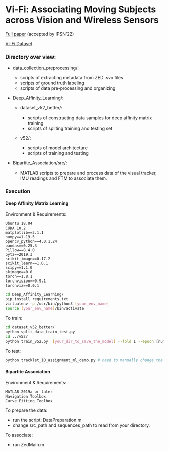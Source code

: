 # Vi-Fi: Associating Moving Subjects across Vision and Wireless Sensors
[Full paper](https://winlab.rutgers.edu/~hansiiii/papers/ViFi_Paper___IPSN_2022__Camera_Ready_.pdf) (accepted by IPSN'22)

[Vi-Fi Dataset](https://sites.google.com/winlab.rutgers.edu/vi-fidataset/home)

### Directory over view:
* data_collection_preprocessing/:
  * scripts of extracting metadata from ZED .svo files
  * scripts of ground truth labeling
  * scripts of data pre-processing and organizing


* Deep_Affinity_Learning/:
  * dataset_v52_better/:
    * scripts of constructing data samples for deep affinity matrix training
    * scripts of spliting training and testing set

  * v52/:
    * scripts of model architecture
    * scripts of training and testing

* Bipartite_Association/src/:
  * MATLAB scripts to prepare and process data of the visual tracker, IMU readings and FTM to associate them.


### Execution
  #### Deep Affinity Matrix Learning
  Environment & Requirements:
  ```
  Ubuntu 18.04
  CUDA 10.2
  matplotlib==3.1.1
  numpy==1.19.5
  opencv_python==4.0.1.24
  pandas==0.25.3
  Pillow==8.4.0
  pytz==2019.3
  scikit_image==0.17.2
  scikit_learn==1.0.1
  scipy==1.1.0
  skimage==0.0
  torch==1.8.1
  torchvision==0.9.1
  torchviz==0.0.1
  ```
  
  ```bash
  cd Deep_Affinity_Learning/
  pip install requirements.txt
  virtualenv -p /usr/bin/python3 [your_env_name]
  source [your_env_name]/bin/activate
  ```
  
  To train:
  ```bash
  cd dataset_v52_better/
  python split_data_train_test.py
  cd ../v52/
  python train_v52.py  [your_dir_to_save_the_model] --fold 1 --epoch [number of epoches] --dataset [your_dir_of_train_test_dataset]/train_test_shuf_split_v2/ --lr [learning rate] --batchSize [batch size]
  ```
  To test:
  ```bash
  python tracklet_ID_assignment_ml_demo.py # need to manually change the directory of .pth in the script
  ```

  #### Bipartite Association
  Environment & Requirements:
  ```
  MATLAB 2019a or later
  Navigation Toolbox
  Curve Fitting Toolbox
  ```
  
  To prepare the data:  
  * run the script: DataPreparation.m  
  * change src_path  and sequences_path to read from your directory.
  
  To associate:  
  * run ZedMain.m



